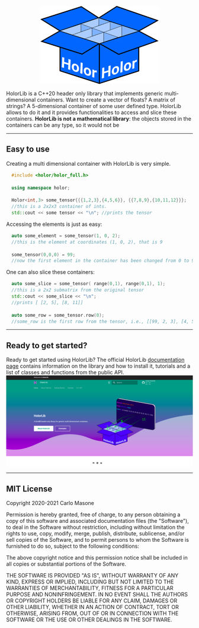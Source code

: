 <!-- Logo -->
<p align="center">
  <a href="https://cmas1.github.io/HolorLib/">
    <img src="./docs/images/holor_logo_new.png" width="320" alt="HolorLib">
  </a>
</p>


HolorLib is a C++20 header only library that implements generic multi-dimensional containers. Want to create a vector of floats? A matrix of strings? A 5-dimensional container of some user defined type. HolorLib allows to do it and it provides functionalities to access and slice these containers.
**HolorLib is not a mathematical library**: the objects stored in the containers can be any type, so it would not be 


-----------------


## Easy to use
Creating a multi dimensional container with HolorLib is very simple.

```cpp
  #include <holor/holor_full.h>

  using namespace holor;

  Holor<int,3> some_tensor{{{1,2,3},{4,5,6}}, {{7,8,9},{10,11,12}}};
  //this is a 2x2x3 container of ints.
  std::cout << some tensor << "\n"; //prints the tensor
```

Accessing the elements is just as easy:
```cpp
  auto some_element = some_tensor(1, 0, 2);
  //this is the element at coordinates (1, 0, 2), that is 9

  some_tensor(0,0,0) = 99;
  //now the first element in the container has been changed from 0 to 99
```

One can also slice these containers:
```cpp
  auto some_slice = some_tensor( range(0,1), range(0,1), 1);
  //this is a 2x2 submatrix from the original tensor
  std::cout << some_slice << "\n";
  //prints [ [2, 5], [8, 11]]

  auto some_row = some_tensor.row(0);
  //some_row is the first row from the tensor, i.e., [[99, 2, 3], [4, 5, 6]]
```

----------------


## Ready to get started?
Ready to get started using HolorLib? The official HolorLib [documentation page](https://cmas1.github.io/HolorLib) contains information on the library and how to install it, tutorials and a list of classes and functions from the public API.
![](./docs/images/documentation.png)


----------------


## MIT License

Copyright 2020-2021 Carlo Masone

Permission is hereby granted, free of charge, to any person obtaining a copy
of this software and associated documentation files (the "Software"), to 
deal in the Software without restriction, including without limitation the
rights to use, copy, modify, merge, publish, distribute, sublicense, and/or
sell copies of the Software, and to permit persons to whom the Software is 
furnished to do so, subject to the following conditions:

The above copyright notice and this permission notice shall be included in
all copies or substantial portions of the Software.

THE SOFTWARE IS PROVIDED "AS IS", WITHOUT WARRANTY OF ANY KIND, EXPRESS OR
IMPLIED, INCLUDING BUT NOT LIMITED TO THE WARRANTIES OF MERCHANTABILITY,
FITNESS FOR A PARTICULAR PURPOSE AND NONINFRINGEMENT. IN NO EVENT SHALL THE
AUTHORS OR COPYRIGHT HOLDERS BE LIABLE FOR ANY CLAIM, DAMAGES OR OTHER
LIABILITY, WHETHER IN AN ACTION OF CONTRACT, TORT OR OTHERWISE, ARISING 
FROM, OUT OF OR IN CONNECTION WITH THE SOFTWARE OR THE USE OR OTHER 
DEALINGS IN THE SOFTWARE.